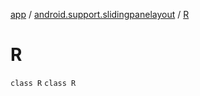 [app](../../index.md) / [android.support.slidingpanelayout](../index.md) / [R](./index.md)

# R

`class R`
`class R`
